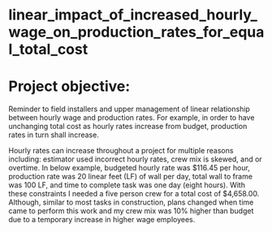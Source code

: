 # linear_impact_of_increased_hourly_wage_on_production_rates_for_equal_total_cost

# Project objective:

Reminder to field installers and upper management of linear relationship between hourly wage and production rates. For example, in order to have unchanging total cost as hourly rates increase from budget, production rates in turn shall increase. 

Hourly rates can increase throughout a project for multiple reasons including: estimator used incorrect hourly rates, crew mix is skewed, and or overtime. In below example, budgeted hourly rate was $116.45 per hour, production rate was 20 linear feet (LF) of wall per day, total wall to frame was 100 LF, and time to complete task was one day (eight hours). With these constraints I needed a five person crew for a total cost of $4,658.00. Although, similar to most tasks in construction, plans changed when time came to perform this work and my crew mix was 10% higher than budget due to a temporary increase in higher wage employees. 
